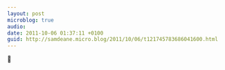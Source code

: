 ```yaml
---
layout: post
microblog: true
audio: 
date: 2011-10-06 01:37:11 +0100
guid: http://samdeane.micro.blog/2011/10/06/t121745783686041600.html
---
```


